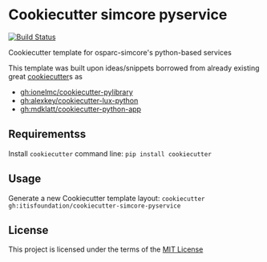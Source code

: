Cookiecutter simcore pyservice
==============================

[![Build Status](https://travis-ci.org/itisfoundation/cookiecutter-simcore-pyservice.svg?branch=master)](https://travis-ci.org/itisfoundation/cookiecutter-simcore-pyservice)


Cookiecutter template for osparc-simcore's python-based services

This template was built upon ideas/snippets borrowed from already existing great [cookiecutter]s as
- [gh:ionelmc/cookiecutter-pylibrary](https://github.com/ionelmc/cookiecutter-pylibrary)
- [gh:alexkey/cookiecutter-lux-python](https://github.com/alexkey/cookiecutter-lux-python/tree/master/%7B%7B%20cookiecutter.repo_name%20%7D%7D)
- [gh:mdklatt/cookiecutter-python-app](https://github.com/mdklatt/cookiecutter-python-app)

Requirementss
------------
Install `cookiecutter` command line: `pip install cookiecutter`


Usage
-----
Generate a new Cookiecutter template layout: `cookiecutter gh:itisfoundation/cookiecutter-simcore-pyservice`    

License
-------
This project is licensed under the terms of the [MIT License](/LICENSE)


[cookiecutter]:https://github.com/audreyr/cookiecutter